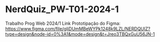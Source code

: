 # NerdQuiz_PW-T01-2024-1
Trabalho Prog Web 2024/1 Link Prototipação do Figma: https://www.figma.com/file/gIjDUmMBeWYPk1248k9LZL/NERDQUIZ?type=design&node-id=0%3A1&mode=design&t=Jreo3TBQxGuU56JN-1
